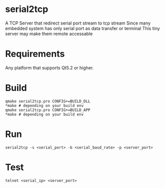 # serial2tcp

A TCP Server that redirect serial port stream to tcp stream
Since many embedded system has only serial port as data transfer or terminal
This tiny server may make them remote accessable

# Requirements

Any platform that supports Qt5.2 or higher.

# Build

    qmake serial2tcp.pro CONFIG+=BUILD_DLL
    *make # depending on your build env
    qmake serial2tcp.pro CONFIG+=BUILD_APP
    *make # depending on your build env    
    
# Run

    serial2tcp -s <serial_port> -b <serial_baud_rate> -p <server_port>
    
# Test
    
    telnet <serial_ip> <server_port> 
